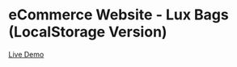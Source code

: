 # eCommerce Website - Lux Bags (LocalStorage Version)

[Live Demo](https://bluejayleefly.github.io/eCommerce-LuxBags/)
